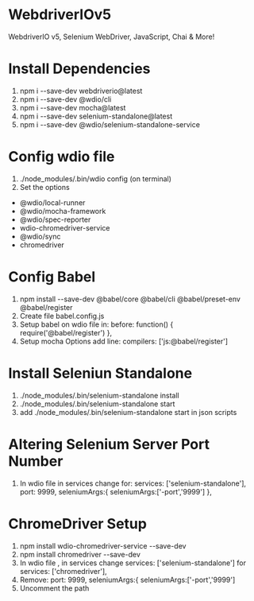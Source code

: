 # WebdriverIOv5
WebdriverIO v5, Selenium WebDriver, JavaScript, Chai &amp; More!

# Install Dependencies

1. npm i --save-dev webdriverio@latest
2. npm i --save-dev @wdio/cli
3. npm i --save-dev mocha@latest
4. npm i --save-dev selenium-standalone@latest
5. npm i --save-dev @wdio/selenium-standalone-service

# Config wdio file
1. ./node_modules/.bin/wdio config (on terminal)
2. Set the options
- @wdio/local-runner
- @wdio/mocha-framework
- @wdio/spec-reporter
- wdio-chromedriver-service
- @wdio/sync
- chromedriver

# Config Babel
1. npm install --save-dev @babel/core @babel/cli @babel/preset-env @babel/register
2. Create file babel.config.js
3. Setup babel on wdio file in: before: function() {
    require('@babel/register')
},
4. Setup mocha Options add line: compilers: ['js:@babel/register']  

# Install Seleniun Standalone
1. ./node_modules/.bin/selenium-standalone install 
2. ./node_modules/.bin/selenium-standalone start
3. add ./node_modules/.bin/selenium-standalone start in json scripts

# Altering Selenium Server Port Number
1. In wdio file in services change for:
services: ['selenium-standalone'],
port: 9999,
seleniumArgs:{
    seleniumArgs:['-port','9999']
},

# ChromeDriver Setup
1. npm install wdio-chromedriver-service --save-dev
2. npm install chromedriver --save-dev
3. In wdio file , in services change services: ['selenium-standalone'] for services: ['chromedriver'],
4. Remove:
 port: 9999,
    seleniumArgs:{
    seleniumArgs:['-port','9999']
5. Uncomment the path




